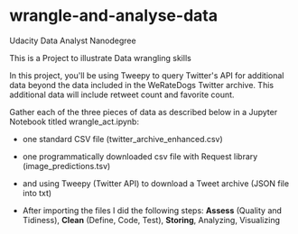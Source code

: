 # wrangle-and-analyse-data
Udacity Data Analyst Nanodegree 


This is a Project to illustrate Data wrangling skills

In this project, you'll be using Tweepy to query Twitter's API for additional data beyond the data included in the WeRateDogs Twitter archive. This additional data will include retweet count and favorite count.


Gather each of the three pieces of data as described below in a Jupyter Notebook titled wrangle_act.ipynb:
- one standard CSV file (twitter_archive_enhanced.csv)
- one programmatically downloaded csv file with Request library (image_predictions.tsv)
- and using Tweepy (Twitter API) to download a Tweet archive (JSON file into txt)

- After importing the files I did the following steps:
    **Assess** (Quality and Tidiness), 
    **Clean** (Define, Code, Test), 
    **Storing**, 
    Analyzing, 
    Visualizing
